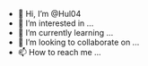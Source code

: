 - 👋 Hi, I’m @Hul04
- 👀 I’m interested in ...
- 🌱 I’m currently learning ...
- 💞️ I’m looking to collaborate on ...
- 📫 How to reach me ...

<!---
Hul04/Hul04 is a ✨ special ✨ repository because its `READ

 


import pandas as pd
import numpy as np
import streamlit as st
import time
from sklearn.preprocessing import StandardScaler
from sklearn.linear_model import LinearRegression
from sklearn.model_selection import train_test_split
def main():
    df = load_data()
    df = preprocess_data(df)
    st.title('House Price Prediction for Silicon Valley of India - Bangalore')
    st.markdown('Just Enter the following details and we will predict the price of your **Dream House**')
    st.sidebar.title('Developer's Contact')
    st.sidebar.markdown('[![Harsh-Dhamecha]'
                        '(https://img.shields.io/badge/Author-Harsh%20Dhamecha-brightgreen)]'
                        '(https://www.linkedin.com/in/harsh-dhamecha/)')
    st.warning('Only Enter Numeric Values in the Following Fields')
    bhk = st.text_input("Total BHK")
    area = st.text_input("Area in Square Feet")
    baths = st.text_input("Total Bathrooms")
    balcony = st.selectbox("Total Balcony", ['0', '1', '2', '3'])
    submit = st.button('Predict Price')
    if submit: 
        if bhk and area and baths and balcony:
            with st.spinner('Predicting...'):
                time.sleep(2)
                bhk, area, baths, balcony = int(bhk), int(area), int(baths), int(balcony)
                x_test = np.array([[bhk, area, baths, balcony]])
                prediction = predict(df, x_test)
                st.info(f"Your **Dream House** Price is {prediction} lacs")
        else:
            st.error('Please Enter All the Details')
@st.cache
def train_model(df):
    global scaler
    X, y = df.iloc[:, :-1].values, df.iloc[:, -1].values
    scaler = StandardScaler().fit(X)
    X = scaler.transform(X)
    X_train, X_test, y_train, y_test = train_test_split(X, y, test_size=0.2, random_state=23)
    model = LinearRegression().fit(X_train, y_train)
    return model, scaler
def predict(df, x_test):
    model, scaler = train_model(df)
    X_test = scaler.transform(x_test)
    y_pred = model.predict(X_test)
    return round(y_pred[0], 2)
def load_data():
    return pd.read_csv('Datasets/house-price-prediction.csv')
def preprocess_data(df):
    df = df.loc[:, ['size', 'total_sqft', 'bath', 'balcony', 'price']]
    df.dropna(inplace=True)
    df = df[df['size'].str.contains('BHK', na=False)]
    df['size'] = df['size'].str.replace(r'D', '').astype(int)
    df['total_sqft'] = df['total_sqft'].str.extract(r'(d+)', expand=False)
    df['bath'] = df['bath'].astype(int)
    df['balcony'] = df['balcony'].astype(int)
    df['total_sqft'] = df['total_sqft'].astype(int)
    return df
if __name__ == '__main__':
    main()
